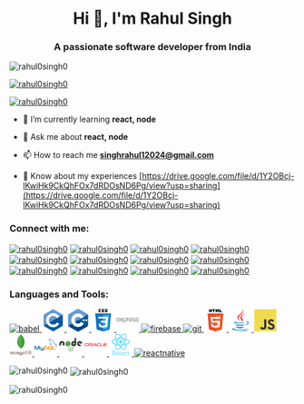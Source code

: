 <h1 align="center">Hi 👋, I'm Rahul Singh</h1>
<h3 align="center">A passionate software developer from India</h3>

<p align="left"> <img src="https://komarev.com/ghpvc/?username=rahul0singh0&label=Profile%20views&color=0e75b6&style=flat" alt="rahul0singh0" /> </p>

<p align="left"> <a href="https://github.com/ryo-ma/github-profile-trophy"><img src="https://github-profile-trophy.vercel.app/?username=rahul0singh0" alt="rahul0singh0" /></a> </p>

<p align="left"> <a href="https://twitter.com/rahul0singh0" target="blank"><img src="https://img.shields.io/twitter/follow/rahul0singh0?logo=twitter&style=for-the-badge" alt="rahul0singh0" /></a> </p>

- 🌱 I’m currently learning **react, node**

- 💬 Ask me about **react, node**

- 📫 How to reach me **singhrahul12024@gmail.com**

- 📄 Know about my experiences [https://drive.google.com/file/d/1Y2OBcj-lKwiHk9CkQhFOx7dRDOsND6Pg/view?usp=sharing](https://drive.google.com/file/d/1Y2OBcj-lKwiHk9CkQhFOx7dRDOsND6Pg/view?usp=sharing)

<h3 align="left">Connect with me:</h3>
<p align="left">
<a href="https://codepen.io/rahul0singh0" target="blank"><img align="center" src="https://raw.githubusercontent.com/rahuldkjain/github-profile-readme-generator/master/src/images/icons/Social/codepen.svg" alt="rahul0singh0" height="30" width="40" /></a>
<a href="https://twitter.com/rahul0singh0" target="blank"><img align="center" src="https://raw.githubusercontent.com/rahuldkjain/github-profile-readme-generator/master/src/images/icons/Social/twitter.svg" alt="rahul0singh0" height="30" width="40" /></a>
<a href="https://linkedin.com/in/rahul0singh0" target="blank"><img align="center" src="https://raw.githubusercontent.com/rahuldkjain/github-profile-readme-generator/master/src/images/icons/Social/linked-in-alt.svg" alt="rahul0singh0" height="30" width="40" /></a>
<a href="https://fb.com/rahul0singh0" target="blank"><img align="center" src="https://raw.githubusercontent.com/rahuldkjain/github-profile-readme-generator/master/src/images/icons/Social/facebook.svg" alt="rahul0singh0" height="30" width="40" /></a>
<a href="https://instagram.com/rahul0singh0" target="blank"><img align="center" src="https://raw.githubusercontent.com/rahuldkjain/github-profile-readme-generator/master/src/images/icons/Social/instagram.svg" alt="rahul0singh0" height="30" width="40" /></a>
<a href="https://www.codechef.com/users/rahul0singh0" target="blank"><img align="center" src="https://cdn.jsdelivr.net/npm/simple-icons@3.1.0/icons/codechef.svg" alt="rahul0singh0" height="30" width="40" /></a>
<a href="https://www.hackerrank.com/rahul0singh0" target="blank"><img align="center" src="https://raw.githubusercontent.com/rahuldkjain/github-profile-readme-generator/master/src/images/icons/Social/hackerrank.svg" alt="rahul0singh0" height="30" width="40" /></a>
<a href="https://codeforces.com/profile/rahul0singh0" target="blank"><img align="center" src="https://raw.githubusercontent.com/rahuldkjain/github-profile-readme-generator/master/src/images/icons/Social/codeforces.svg" alt="rahul0singh0" height="30" width="40" /></a>
<a href="https://www.leetcode.com/rahul0singh0" target="blank"><img align="center" src="https://raw.githubusercontent.com/rahuldkjain/github-profile-readme-generator/master/src/images/icons/Social/leet-code.svg" alt="rahul0singh0" height="30" width="40" /></a>
<a href="https://www.hackerearth.com/rahul0singh0" target="blank"><img align="center" src="https://raw.githubusercontent.com/rahuldkjain/github-profile-readme-generator/master/src/images/icons/Social/hackerearth.svg" alt="rahul0singh0" height="30" width="40" /></a>
<a href="https://auth.geeksforgeeks.org/user/rahul0singh0" target="blank"><img align="center" src="https://raw.githubusercontent.com/rahuldkjain/github-profile-readme-generator/master/src/images/icons/Social/geeks-for-geeks.svg" alt="rahul0singh0" height="30" width="40" /></a>
<a href="https://discord.gg/rahul0singh0" target="blank"><img align="center" src="https://raw.githubusercontent.com/rahuldkjain/github-profile-readme-generator/master/src/images/icons/Social/discord.svg" alt="rahul0singh0" height="30" width="40" /></a>
</p>

<h3 align="left">Languages and Tools:</h3>
<p align="left"> <a href="https://babeljs.io/" target="_blank" rel="noreferrer"> <img src="https://www.vectorlogo.zone/logos/babeljs/babeljs-icon.svg" alt="babel" width="40" height="40"/> </a> <a href="https://www.cprogramming.com/" target="_blank" rel="noreferrer"> <img src="https://raw.githubusercontent.com/devicons/devicon/master/icons/c/c-original.svg" alt="c" width="40" height="40"/> </a> <a href="https://www.w3schools.com/cpp/" target="_blank" rel="noreferrer"> <img src="https://raw.githubusercontent.com/devicons/devicon/master/icons/cplusplus/cplusplus-original.svg" alt="cplusplus" width="40" height="40"/> </a> <a href="https://www.w3schools.com/css/" target="_blank" rel="noreferrer"> <img src="https://raw.githubusercontent.com/devicons/devicon/master/icons/css3/css3-original-wordmark.svg" alt="css3" width="40" height="40"/> </a> <a href="https://expressjs.com" target="_blank" rel="noreferrer"> <img src="https://raw.githubusercontent.com/devicons/devicon/master/icons/express/express-original-wordmark.svg" alt="express" width="40" height="40"/> </a> <a href="https://firebase.google.com/" target="_blank" rel="noreferrer"> <img src="https://www.vectorlogo.zone/logos/firebase/firebase-icon.svg" alt="firebase" width="40" height="40"/> </a> <a href="https://git-scm.com/" target="_blank" rel="noreferrer"> <img src="https://www.vectorlogo.zone/logos/git-scm/git-scm-icon.svg" alt="git" width="40" height="40"/> </a> <a href="https://www.w3.org/html/" target="_blank" rel="noreferrer"> <img src="https://raw.githubusercontent.com/devicons/devicon/master/icons/html5/html5-original-wordmark.svg" alt="html5" width="40" height="40"/> </a> <a href="https://www.java.com" target="_blank" rel="noreferrer"> <img src="https://raw.githubusercontent.com/devicons/devicon/master/icons/java/java-original.svg" alt="java" width="40" height="40"/> </a> <a href="https://developer.mozilla.org/en-US/docs/Web/JavaScript" target="_blank" rel="noreferrer"> <img src="https://raw.githubusercontent.com/devicons/devicon/master/icons/javascript/javascript-original.svg" alt="javascript" width="40" height="40"/> </a> <a href="https://www.mongodb.com/" target="_blank" rel="noreferrer"> <img src="https://raw.githubusercontent.com/devicons/devicon/master/icons/mongodb/mongodb-original-wordmark.svg" alt="mongodb" width="40" height="40"/> </a> <a href="https://www.mysql.com/" target="_blank" rel="noreferrer"> <img src="https://raw.githubusercontent.com/devicons/devicon/master/icons/mysql/mysql-original-wordmark.svg" alt="mysql" width="40" height="40"/> </a> <a href="https://nodejs.org" target="_blank" rel="noreferrer"> <img src="https://raw.githubusercontent.com/devicons/devicon/master/icons/nodejs/nodejs-original-wordmark.svg" alt="nodejs" width="40" height="40"/> </a> <a href="https://www.oracle.com/" target="_blank" rel="noreferrer"> <img src="https://raw.githubusercontent.com/devicons/devicon/master/icons/oracle/oracle-original.svg" alt="oracle" width="40" height="40"/> </a> <a href="https://reactjs.org/" target="_blank" rel="noreferrer"> <img src="https://raw.githubusercontent.com/devicons/devicon/master/icons/react/react-original-wordmark.svg" alt="react" width="40" height="40"/> </a> <a href="https://reactnative.dev/" target="_blank" rel="noreferrer"> <img src="https://reactnative.dev/img/header_logo.svg" alt="reactnative" width="40" height="40"/> </a> </p>

<p><img align="left" src="https://github-readme-stats.vercel.app/api/top-langs?username=rahul0singh0&show_icons=true&locale=en&layout=compact" alt="rahul0singh0" /></p>

<p>&nbsp;<img align="center" src="https://github-readme-stats.vercel.app/api?username=rahul0singh0&show_icons=true&locale=en" alt="rahul0singh0" /></p>

<p><img align="center" src="https://github-readme-streak-stats.herokuapp.com/?user=rahul0singh0&" alt="rahul0singh0" /></p>
